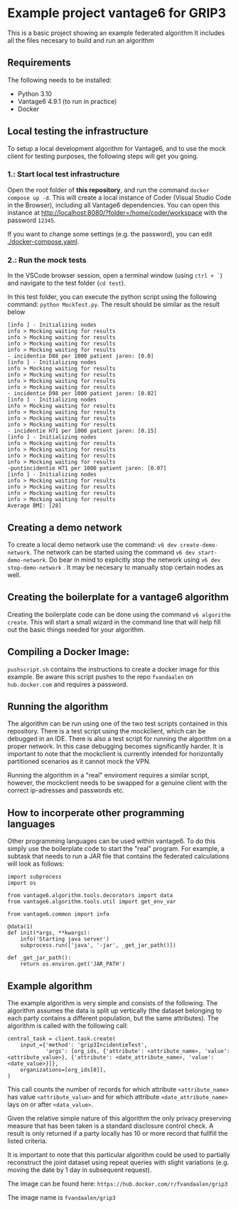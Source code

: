 # Example project vantage6 for GRIP3

This is a basic project showing an example federated algorithm It includes all the files necesary to build and run an
algorithm

## Requirements

The following needs to be installed:

- Python 3.10
- Vantage6 4.9.1 (to run in practice)
- Docker

## Local testing the infrastructure
To setup a local development algorithm for Vantage6, and to use the mock client for testing purposes, the following steps will get you going.

### 1.: Start local test infrastructure

Open the root folder of **this repository**, and run the command `docker compose up -d`. This will create a local instance of Coder (Visual Studio Code in the Browser), including all Vantage6 dependencies.
You can open this instance at [http://localhost:8080/?folder=/home/coder/workspace](http://localhost:8080/?folder=/home/coder/workspace) with the password `12345`.

If you want to change some settings (e.g. the password), you can edit [./docker-compose.yaml](docker-compose.yaml).

### 2.: Run the mock tests

In the VSCode browser session, open a terminal window (using `` ctrl + ` ``) and navigate to the test folder (`cd test`).

In this test folder, you can execute the python script using the following command: `python MockTest.py`.
The result should be similar as the result below

```logs
[info ] - Initializing nodes
info > Mocking waiting for results
info > Mocking waiting for results
info > Mocking waiting for results
info > Mocking waiting for results
- incidentie D88 per 1000 patient jaren: [0.0]
[info ] - Initializing nodes
info > Mocking waiting for results
info > Mocking waiting for results
info > Mocking waiting for results
info > Mocking waiting for results
- incidentie D98 per 1000 patient jaren: [0.02]
[info ] - Initializing nodes
info > Mocking waiting for results
info > Mocking waiting for results
info > Mocking waiting for results
info > Mocking waiting for results
- incidentie H71 per 1000 patient jaren: [0.15]
[info ] - Initializing nodes
info > Mocking waiting for results
info > Mocking waiting for results
info > Mocking waiting for results
info > Mocking waiting for results
-puntincidentie H71 per 1000 patient jaren: [0.07]
[info ] - Initializing nodes
info > Mocking waiting for results
info > Mocking waiting for results
info > Mocking waiting for results
info > Mocking waiting for results
Average BMI: [28]
```

## Creating a demo network

To create a local demo network use the command: ``v6 dev create-demo-network``. The network can be started using the
command ``v6 dev start-demo-network``. Do bear in mind to explicitly stop the network using ``v6 dev stop-demo-network``
. It may be necesary to manually stop certain nodes as well.

## Creating the boilerplate for a vantage6 algorithm

Creating the boilerplate code can be done using the command ``v6 algorithm create``. This will start a small wizard in
the command line that will help fill out the basic things needed for your algorithm.

## Compiling a Docker Image:

`pushscript.sh` contains the instructions to create a docker image for this example. Be aware this script pushes to the
repo `fvandaalen` on `hub.docker.com` and requires a password.

## Running the algorithm

The algorithm can be run using one of the two test scripts contained in this repository. There is a test script using
the mockclient, which can be debugged in an IDE. There is also a test script for running the algorithm on a proper
network. In this case debugging becomes significantly harder. It is important to note that the mockclient is currently
intended for horizontally partitioned scenarios as it cannot mock the VPN.

Running the algorithm in a "real" enviroment requires a similar script, however, the mockclient needs to be swapped for
a genuine client with the correct ip-adresses and passwords etc.

## How to incorperate other programming languages

Other programming languages can be used within vantage6. To do this simply use the boilerplate code to start the "real"
program. For example, a subtask that needs to run a JAR file that contains the federated calculations will look as
follows:

```
import subprocess
import os

from vantage6.algorithm.tools.decorators import data
from vantage6.algorithm.tools.util import get_env_var

from vantage6.common import info

@data(1)
def init(*args, **kwargs):
    info('Starting java server')
    subprocess.run(['java', '-jar', _get_jar_path()])

def _get_jar_path():
    return os.environ.get('JAR_PATH')
```

## Example algorithm

The example algorithm is very simple and consists of the following. The algorithm assumes the data is split up
vertically (the dataset belonging to each party contains a different population, but the same attributes). The algorithm
is called with the following call:

```
central_task = client.task.create(
    input_={'method': 'grip3IncidentieTest',
            'args': [org_ids, {'attribute': <attribute_name>, 'value': <attribute_value>}, {'attribute': <date_attribute_name>, 'value': <date_value>}]},
    organizations=[org_ids[0]],
)
```

This call counts the number of records for which attribute `<attribute_name>` has value `<attribute_value>` and for
which attribute `<date_attribute_name>` lays on or after `<data_value>`.

Given the relative simple nature of this algorithm the only privacy preserving measure that has been taken is a standard
disclosure control check. A result is only returned if a party locally has 10 or more record that fullfill the listed
criteria.

It is important to note that this particular algorithm could be used to partially reconstruct the joint dataset using
repeat queries with slight variations (e.g. moving the date by 1 day in subsequent request).

The image can be found here: `https://hub.docker.com/r/fvandaalen/grip3`

The image name is `fvandaalen/grip3`